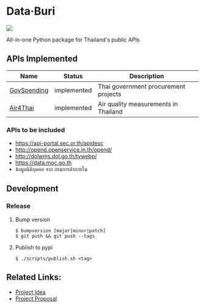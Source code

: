 # Data·Buri
[![](https://travis-ci.org/codeforthailand/databuri.svg?branch=master)][travis]

All-in-one Python package for Thailand's public APIs

## APIs Implemented
| Name | Status | Description |
|---|---|---|
| [GovSpending](https://govspending.data.go.th/api/documentation) | implemented | Thai government procurement projects |
| [Air4Thai](http://air4thai.pcd.go.th/webV2/history) | implemented | Air quality measurements in Thailand |

### APIs to be included
- https://api-portal.sec.or.th/apidesc
- http://opend.openservice.in.th/opend/
- http://dolwms.dol.go.th/tvwebp/
- https://data.moc.go.th
- ข้อมูลนิติบุคคล จาก กรมการค้าภายใน

## Development
### Release
1. Bump version
    ```
    $ bumpversion [major|minor|patch]
    $ git push && git push --tags
    ```
2. Publish to pypi
    ```
    $ ./scripts/publish.sh <tag>
    ```

## Related Links:
- [Project Idea](https://github.com/codeforthailand/org/issues/2)
- [Project Proposal](https://docs.google.com/document/d/1XXuRovZ3bRGC18MQluO5zsZJ_6TM9COwCgRoWv6lsnM/edit?usp=sharing)

[travis]: https://travis-ci.org/codeforthailand/databuri